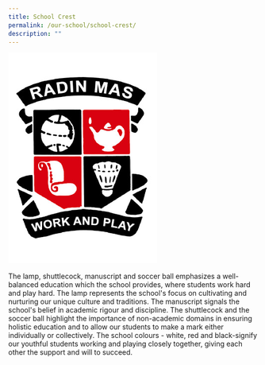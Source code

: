 ```yaml
---
title: School Crest
permalink: /our-school/school-crest/
description: ""
---
```

![](/images/small_logo.jpg)

The lamp, shuttlecock, manuscript and soccer ball emphasizes a well-balanced education which the school provides, where students work hard and play hard. The lamp represents the school's focus on cultivating and nurturing our unique culture and traditions. The manuscript signals the school's belief in academic rigour and discipline. The shuttlecock and the soccer ball highlight the importance of non-academic domains in ensuring holistic education and to allow our students to make a mark either individually or collectively. The school colours - white, red and black-signify our youthful students working and playing closely together, giving each other the support and will to succeed.